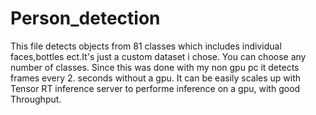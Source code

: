 # Person_detection

This file detects objects from 81 classes which includes individual faces,bottles ect.It's just a custom dataset i chose.
You can choose any number of classes.
Since this was done with my non gpu pc it detects frames every 2. seconds without a gpu.
It can be easily scales up with Tensor RT inference server to performe inference on a gpu,
with good Throughput.
